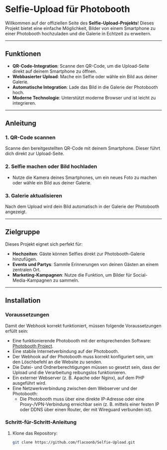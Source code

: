 # Selfie-Upload für Photobooth

Willkommen auf der offiziellen Seite des **Selfie-Upload-Projekts**! Dieses Projekt bietet eine einfache Möglichkeit, Bilder von einem Smartphone zu einer Photobooth hochzuladen und die Galerie in Echtzeit zu erweitern.

---

## Funktionen

- **QR-Code-Integration**: Scanne den QR-Code, um die Upload-Seite direkt auf deinem Smartphone zu öffnen.
- **Webbasierter Upload**: Mache ein Selfie oder wähle ein Bild aus deiner Galerie.
- **Automatische Integration**: Lade das Bild in die Galerie der Photobooth hoch.
- **Moderne Technologie**: Unterstützt moderne Browser und ist leicht zu integrieren.

---

## Anleitung

### 1. QR-Code scannen
Scanne den bereitgestellten QR-Code mit deinem Smartphone. Dieser führt dich direkt zur Upload-Seite.

### 2. Selfie machen oder Bild hochladen
- Nutze die Kamera deines Smartphones, um ein neues Foto zu machen oder wähle ein Bild aus deiner Galerie.

### 3. Galerie aktualisieren
Nach dem Upload wird dein Bild automatisch in der Galerie der Photobooth angezeigt.

---

## Zielgruppe

Dieses Projekt eignet sich perfekt für:
- **Hochzeiten**: Gäste können Selfies direkt zur Photobooth-Galerie hinzufügen.
- **Events und Partys**: Sammle Erinnerungen von deinen Gästen an einem zentralen Ort.
- **Marketing-Kampagnen**: Nutze die Funktion, um Bilder für Social-Media-Kampagnen zu sammeln.

---

## Installation

### Voraussetzungen

Damit der Webhook korrekt funktioniert, müssen folgende Voraussetzungen erfüllt sein:

- Eine funktionierende Photobooth mit der entsprechenden Software: [Photobooth Project](https://photoboothproject.github.io).
- Eine stabile Internetverbindung auf der Photobooth.
- Der Webhook auf der Photobooth muss korrekt konfiguriert sein, um den Löschbefehl an die Website zu senden.
- Die Datei- und Ordnerberechtigungen müssen so gesetzt sein, dass der Upload und die Verarbeitung reibungslos funktionieren.
- Ein externer Webserver (z. B. Apache oder Nginx), auf dem PHP ausgeführt wird.
- Eine Netzwerkverbindung zwischen dem Webserver und der Photobooth:
  - Die Photobooth muss über eine direkte IP-Adresse oder eine Proxy-/VPN-Verbindung erreichbar sein (z. B. mittels einer festen IP oder DDNS über einen Router, der mit Wireguard verbunden ist).

### Schritt-für-Schritt-Anleitung

1. Klone das Repository:
   
   ```bash
   git clone https://github.com/flacoonb/Selfie-Upload.git
